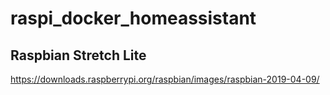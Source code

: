 # raspi_docker_homeassistant

## Raspbian Stretch Lite 
https://downloads.raspberrypi.org/raspbian/images/raspbian-2019-04-09/
